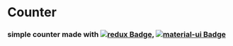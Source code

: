 # Counter
### simple counter made with [![redux Badge](https://img.shields.io/badge/-redux-764ABC?style=plastic&labelColor=black&logo=redux&logoColor=764ABC)](https://redux.js.org/), [![material-ui Badge](https://img.shields.io/badge/-materialUI-255E9C?style=plastic&labelColor=black&logo=materialui&logoColor=255E9C)](https://mui.com/)

&nbsp;


